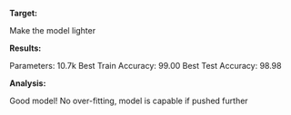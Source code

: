 **Target:**

Make the model lighter

**Results:**

Parameters: 10.7k
Best Train Accuracy: 99.00
Best Test Accuracy: 98.98

**Analysis:**

Good model!
No over-fitting, model is capable if pushed further
